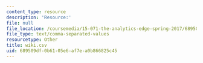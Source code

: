 ```yaml
---
content_type: resource
description: 'Resource:'
file: null
file_location: /coursemedia/15-071-the-analytics-edge-spring-2017/689509df0b6105e6af7ea0b866825c45_wiki.csv
file_type: text/comma-separated-values
resourcetype: Other
title: wiki.csv
uid: 689509df-0b61-05e6-af7e-a0b866825c45
---
```

